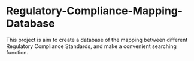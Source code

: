 # Regulatory-Compliance-Mapping-Database
This project is aim to create a database of the mapping between different Regulatory Compliance Standards, and make a convenient searching function.
